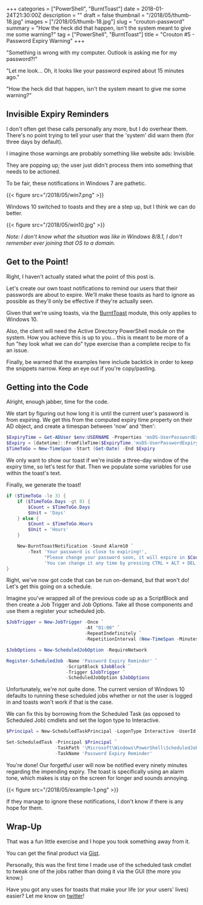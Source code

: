 +++
categories = ["PowerShell", "BurntToast"]
date = 2018-01-24T21:30:00Z
description = ""
draft = false
thumbnail = "/2018/05/thumb-18.jpg"
images = ["/2018/05/thumb-18.jpg"]
slug = "crouton-password"
summary = "How the heck did that happen, isn't the system meant to give me some warning?"
tag = ["PowerShell", "BurntToast"]
title = "Crouton #5 - Password Expiry Warning"
+++


"Something is wrong with my computer. Outlook is asking me for my password?!"

"Let me look... Oh, it looks like your password expired about 15 minutes ago."

"How the heck did that happen, isn't the system meant to give me some warning?"

## **Invisible Expiry Reminders**

I don't often get these calls personally any more, but I do overhear them. There's no point trying to tell your user that the 'system' did warn them (for three days by default).

I imagine those warnings are probably something like website ads: Invisible.

They are popping up; the user just didn't process them into something that needs to be actioned.

To be fair, these notifications in Windows 7 are pathetic.

{{< figure src="/2018/05/win7.png" >}}

Windows 10 switched to toasts and they are a step up, but I think we can do better.

{{< figure src="/2018/05/win10.jpg" >}}

_Note: I don't know what the situation was like in Windows 8/8.1, I don't remember ever joining that OS to a domain._

## **Get to the Point!**

Right, I haven't actually stated what the point of this post is.

Let's create our own toast notifications to remind our users that their passwords are about to expire. We'll make these toasts as hard to ignore as possible as they'll only be effective if they're actually seen.

Given that we're using toasts, via the [BurntToast](https://powershellgallery.com/packages/BurntToast) module, this only applies to Windows 10.

Also, the client will need the Active Directory PowerShell module on the system. How you achieve this is up to you... this is meant to be more of a fun "hey look what we can do" type exercise than a complete recipe to fix an issue.

Finally, be warned that the examples here include backtick in order to keep the snippets narrow. Keep an eye out if you're copy/pasting.

## **Getting into the Code**

Alright, enough jabber, time for the code.

We start by figuring out how long it is until the current user's password is from expiring. We get this from the computed expiry time property on their AD object, and create a timespan between 'now' and 'then':

```powershell
$ExpiryTime = Get-ADUser $env:USERNAME -Properties 'msDS-UserPasswordExpiryTimeComputed'
$Expiry = [datetime]::FromFileTime($ExpiryTime.'msDS-UserPasswordExpiryTimeComputed')
$TimeToGo = New-TimeSpan -Start (Get-Date) -End $Expiry

```

We only want to show our toast if we're inside a three-day window of the expiry time, so let's test for that. Then we populate some variables for use within the toast's text.

Finally, we generate the toast!

```powershell
if ($TimeToGo -le 3) {
    if ($TimeToGo.Days -gt 0) {
        $Count = $TimeToGo.Days
        $Unit = 'Days'
    } else {
        $Count = $TimeToGo.Hours
        $Unit = 'Hours'
    }

    New-BurntToastNotification -Sound Alarm10 `
        -Text 'Your password is close to expiring!',
              "Please change your password soon, it will expire in $Count $Unit.",
              'You can change it any time by pressing CTRL + ALT + DEL and choosing "Change a password."'
}

```

Right, we've now got code that can be run on-demand, but that won't do! Let's get this going on a schedule.

Imagine you've wrapped all of the previous code up as a ScriptBlock and then create a Job Trigger and Job Options. Take all those components and use them a register your scheduled job.

```powershell
$JobTrigger = New-JobTrigger -Once `
                             -At "01:00" `
                             -RepeatIndefinitely `
                             -RepetitionInterval (New-TimeSpan -Minutes 90)

$JobOptions = New-ScheduledJobOption -RequireNetwork

Register-ScheduledJob -Name 'Password Expiry Reminder' `
                      -ScriptBlock $JobBlock `
                      -Trigger $JobTrigger `
                      -ScheduledJobOption $JobOptions

```

Unfortunately, we're not quite done. The current version of Windows 10 defaults to running these scheduled jobs whether or not the user is logged in and toasts won't work if that is the case.

We can fix this by borrowing from the Scheduled Task (as opposed to Scheduled Job) cmdlets and set the logon type to Interactive.

```powershell
$Principal = New-ScheduledTaskPrincipal -LogonType Interactive -UserId $ENV:USERNAME

Set-ScheduledTask -Principal $Principal `
                  -TaskPath '\Microsoft\Windows\PowerShell\ScheduledJobs\' `
                  -TaskName 'Password Expiry Reminder'

```

You're done! Our forgetful user will now be notified every ninety minutes regarding the impending expiry. The toast is specifically using an alarm tone, which makes is stay on the screen for longer and sounds annoying.

{{< figure src="/2018/05/example-1.png" >}}

If they manage to ignore these notifications, I don't know if there is any hope for them.

## **Wrap-Up**

That was a fun little exercise and I hope you took something away from it.

You can get the final product via [Gist](https://gist.github.com/Windos/17ce81e36cc635638f30e5cb79791051).

Personally, this was the first time I made use of the scheduled task cmdlet to tweak one of the jobs rather than doing it via the GUI (the more you know.)

Have you got any uses for toasts that make your life (or your users' lives) easier? Let me know on [twitter](https://twitter.com/WindosNZ)!

